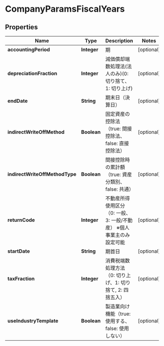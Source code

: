 

# CompanyParamsFiscalYears


## Properties

Name | Type | Description | Notes
------------ | ------------- | ------------- | -------------
**accountingPeriod** | **Integer** | 期 |  [optional]
**depreciationFraction** | **Integer** | 減価償却端数処理法(法人のみ)(0: 切り捨て、1: 切り上げ) |  [optional]
**endDate** | **String** | 期末日（決算日） |  [optional]
**indirectWriteOffMethod** | **Boolean** | 固定資産の控除法（true: 間接控除法、false: 直接控除法） |  [optional]
**indirectWriteOffMethodType** | **Boolean** | 間接控除時の累計額（true: 資産分類別、false: 共通） |  [optional]
**returnCode** | **Integer** | 不動産所得使用区分（0: 一般、3: 一般/不動産） ※個人事業主のみ設定可能 |  [optional]
**startDate** | **String** | 期首日 |  [optional]
**taxFraction** | **Integer** | 消費税端数処理方法（0: 切り上げ、1: 切り捨て, 2: 四捨五入） |  [optional]
**useIndustryTemplate** | **Boolean** | 製造業向け機能（true: 使用する、false: 使用しない） |  [optional]




